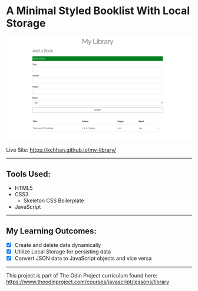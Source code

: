# A Minimal Styled Booklist With Local Storage

![Screenshot](./img/my-library-example.png "Screenshot")

Live Site: https://kchhan.github.io/my-library/

---

## Tools Used:

- HTML5
- CSS3
  - Skeleton CSS Boilerplate
- JavaScript

---

## My Learning Outcomes:

- [x] Create and delete data dynamically
- [x] Utilize Local Storage for persisting data
- [x] Convert JSON data to JavaScript objects and vice versa

---

This project is part of The Odin Project curriculum found here: <br />
https://www.theodinproject.com/courses/javascript/lessons/library
